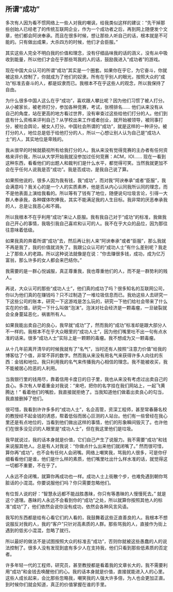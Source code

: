 <div class="inner">
<h2>所谓“成功”</h2>
<p>多次有人因为看不惯网络上一些人对我的嘲讽，给我类似这样的建议：“先干掉那些创始人已经老了的传统互联网企业，作为一个成功者之后，再到网上随便发个文章，他们都会阿谀奉承。而且在很多时候，想让那些人听自己的话，根本就是不可能的。只有做出成果，大杀四方的时候，他们才会臣服。”</p>
<p>其实这些人完全不明白我的价值和理念，没有仔细品味我的话的涵义，没有从中吸收到能量，所以他们才会在乎那些骂我的人的话，鼓励我进入“成功者”的游戏。</p>
<p>现在中国大众认可的所谓“成功”其实是一个圈套。如果你在乎它，为它奋斗，你就被这些人控制了，你就成为了他们的奴隶。所有在乎别人的眼光，按照大众的“成功”标准去奋斗的人，都是奴隶而已。我根本不在乎这些人的观念，所以我保持了自由。</p>
<p>为什么很多中国人这么在乎“成功”，喜欢跟人攀比呢？因为他们习惯了被人打分。从小被家长，被老师打分，参加各种竞赛，考试，张榜排名…… 他们从来没有从自己的角度，站在更高的地方看过世界，没有审查过这些给他们打分的人。他们到底有什么资格来评判自己？从学校出来工作或者创业，就开始被领导，被同事打分，被社会舆论，被女人打分。中国社会所谓的“成功”，就是这样的一种评分。被打分的人，地位总是低于给他打分的人，所以一心想让别人认为自己是“成功人士”的人，其实地位是卑贱的。</p>
<p>我从很早的时候就藐视所有给我打分的人。我从来没有觉得竞赛的主办者有任何资格来评价我，所以从大学开始我就没参加过任何竞赛：ACM，IOI…… 现在一看到这种东西，看看他们的出题人和裁判们是什么水平，都觉得可笑。当然我就更加不会在乎任何人说我是否“成功”。我是否成功，是我自己说了算。</p>
<p>如果照他说的，很多人因为我有钱，我“成功”，而对我“阿谀奉承”或者“臣服”，我会满意吗？我关心的是一个人的实质素养，他是否从内心认同我所认同的理念，而不是他表面上演给我看的。所以等有了钱有了地位，随便说句垃圾言论，引得一大群人奉承我，各种媒体吹捧我，其实不能满足我的人生目标。我非常的厌恶奉承我的人，总是让我恶心和不屑。</p>
<p>所以我根本不在乎利用“成功”来让人臣服。我有我自己对于“成功”的标准，我做我自己开心的事情，我吸引我自己喜欢和认可的人。我不在乎大众的品位，因为那往往意味着低级。</p>
<p>如果我真的奔着所谓“成功”去，然后再让别人来“阿谀奉承”或者“臣服”，那么我就不再是我了，我的价值就消失了。我跟公众认可的“成功人士”有什么差别呢？我走上了那些人的老路。所以这种说法就像是在说：”你去赚很多钱，成功，成为亿万富翁，那么许多的女人都会来巴结你。”</p>
<p>我需要的是一群心悦诚服，真正尊重我，我也尊重他们的人，而不是一群势利的贱人。</p>
<p>再说，大众认可的那些“成功人士”，他们真的成功了吗？很多知名的互联网公司，你以为他们真的在赚钱吗？只不过制造了一堆垃圾信息而已。我劝这些人去研究一下这些公司的账本，研究一下这游戏是怎么玩的，研究一下他们给社会带来了什么实在的价值，研究一下什么叫做“泡沫”。泡沫对社会经济是一颗毒瘤，一旦破裂就会全身蔓延恶化，祸害所有人。</p>
<p>如果我能出卖自己的良心，我早就“成功”了，然而我的“成功”标准却是跟大部分人不一样的。我根本不在乎大众眼里的“成功人士”，因为他们嘴里吐不出一句有点水准的话来。很多“成功人士”实际上是一颗颗的毒瘤。我不想成为又一颗毒瘤。</p>
<p>从十几年前离开清华的时候我就有了“名气”，当时还有人按照“注意力价值”给我的博客估了个值，非常不菲的数字。然而我从来没有用名气来获得许多人向往的东西：金钱和地位。我只利用我的名气来传播我内心相信的理念。我不能被收买，我不能被居心险恶的人利用。</p>
<p>当我银行里的钱用尽，靠着信用卡度日的日子里，我也从来没有考虑过出卖自己的良心。多次有人举着重金对我说：“来吧，把你的名字挂在我们网站上，一起飞黄腾达！” 看着他们的嘴脸，我直接就拒绝了。当我知道他们做着出卖良心的勾当，我直接删掉了他们。</p>
<p>很可惜，我看到许许多多的“成功人士”，名企高管，资深工程师，甚至常春藤名校的教授经不起金钱的诱惑，帮着低俗而居心叵测的人站台。他们有一些曾经在我心里还是有点地位的，当看到他们做出这样的事情，他们的形象瞬间毁灭了。也许他们在很多没见识的人眼里是“成功人士”，但在我这里他们是垃圾。</p>
<p>我早就说过，我的话本身就是价值，它们自己产生了说服力。我不需要“成功”和钱来说服其他人。总是有人对我说：“你做点什么出来他们就闭嘴了。” 然而很可惜，算你再“成功”，也不会有任何人会闭嘴。网络上嘲笑我，骂我的人很多，可是你仔细看看他们是谁，他们是什么样的素质，他们嘴里吐出什么样水准的话，就觉得这一切都不重要，不在乎了。</p>
<p>人永远不会闭嘴，就算你再成功也一样。成功人士上街散个步，也难免遇到朝你骂脏话的小混混。你要说服他们吗？你只需要忽略他们。</p>
<p>有位哲人说的好：“智慧永远都不能战胜愚昧，你只有等愚昧的人慢慢死去。” 就是这个道理。愚昧的人永远不会看到你的“成功”之处，所以就算你按照其他人的标准“成功”了，他们依然会说你没有成功，依然会各种风言风语。</p>
<p>我写的东西都是给有心看它们的人看的，我鼓舞着这些正直善良的人。我根本不想说服反对我的人，我的“客户”只针对高素质的人群。那些骂我的人，直接作为街上遇到的低劣小混混，忽略了就行。</p>
<p>所以最好的做法不是试图按照大众的标准去“成功”，否则你就被这些愚蠢的人的说法控制了。很多人没有发现到底有多少人在支持我，他们只看到那些低素质的否定者。</p>
<p>许多年轻一代的工程师，研究员，甚至教授都是看着我的文章长大的，我不需要利用“成功”和金钱去唤醒他们的心。我的话本身就是价值，直接就能进入人的心里。这些人成长起来，会比那些忽略我，嘲笑我的人强大许多倍，为人也会更加正直。到时候你们就会知道，真正的价值掌握在谁的手里。</p>
</div>
    